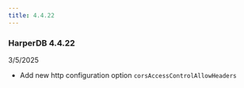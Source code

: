 ```yaml
---
title: 4.4.22
---
```


### HarperDB 4.4.22

3/5/2025

- Add new http configuration option `corsAccessControlAllowHeaders`
